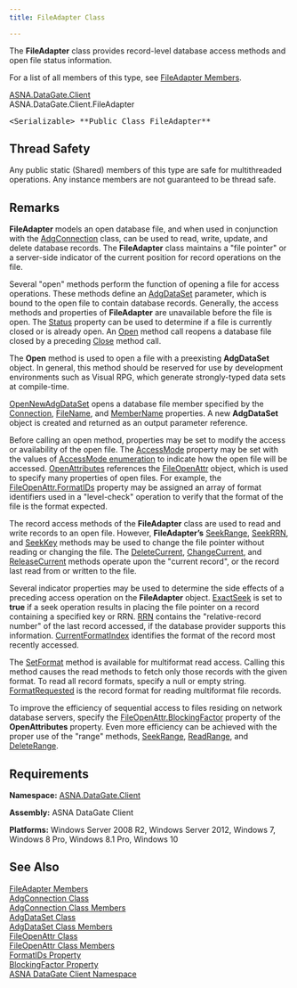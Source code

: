 ```yaml
---
title: FileAdapter Class

---
```


The **FileAdapter** class provides record-level database access methods and open file status information. 

For a list of all members of this type, see [FileAdapter Members](file-adapter-members.html).

[ASNA.DataGate.Client](datagate-client-namespace.html) <br /> ASNA.DataGate.Client.<span>FileAdapter</span>
<pre class="prettyprint">&lt;Serializable&gt; **Public Class FileAdapter** </pre>

## Thread Safety

Any public static (Shared) members of this type are safe for multithreaded operations. Any instance members are not guaranteed to be thread safe.
## Remarks

<span> **FileAdapter** </span> models an open database file, and when used in conjunction with the [ AdgConnection](adg-connection-class.html) class, can be used to read, write, update, and delete database records. The **FileAdapter** class maintains a "file pointer" or a server-side indicator of the current position for record operations on the file.

Several "open" methods perform the function of opening a file for access operations. These methods define an [AdgDataSet](adg-dataset-class.html) parameter, which is bound to the open file to contain database records. Generally, the access methods and properties of **FileAdapter** are unavailable before the file is open. The [ Status](file-adapter-class-status-property.html) property can be used to determine if a file is currently closed or is already open. An [Open](file-adapter-class-open-method.html) method call reopens a database file closed by a preceding [ Close](file-adapter-class-close-method.html) method call.

The **Open** method is used to open a file with a preexisting **AdgDataSet** object. In general, this method should be reserved for use by development environments such as Visual RPG, which generate strongly-typed data sets at compile-time.

[OpenNewAdgDataSet](file-adapter-class-open-new-adg-dataset-method.html) opens a database file member specified by the [ Connection](file-adapter-class-connection-property.html), [FileName](file-adapter-class-file-name-property.html), and [MemberName](file-adapter-class-member-name-property.html) properties. A new **AdgDataSet** object is created and returned as an output parameter reference.

Before calling an open method, properties may be set to modify the access or availability of the open file. The [ AccessMode](file-adapter-class-access-mode-property.html) property may be set with the values of [AccessMode enumeration](access-mode-enumeration.html) to indicate how the open file will be accessed. [ OpenAttributes](file-adapter-class-open-attributes-property.html) references the [FileOpenAttr](file-open-attr-class.html) object, which is used to specify many properties of open files. For example, the [FileOpenAttr.FormatIDs](file-open-attr-class-formatids-property.html) property may be assigned an array of format identifiers used in a "level-check" operation to verify that the format of the file is the format expected.

The record access methods of the **FileAdapter** class are used to read and write records to an open file. However, **FileAdapter’s** [SeekRange](file-adapter-class-seek-range-method.html), [ SeekRRN](file-adapter-class-seek-rrn-method.html), and [SeekKey](file-adapter-class-seek-key-method.html) methods may be used to change the file pointer without reading or changing the file. The [DeleteCurrent](file-adapter-class-delete-current-method.html), [ChangeCurrent](file-adapter-class-change-current-method.html), and [ ReleaseCurrent](file-adapter-class-release-current-method.html) methods operate upon the "current record", or the record last read from or written to the file.

Several indicator properties may be used to determine the side effects of a preceding access operation on the **FileAdapter** object. [ ExactSeek](file-adapter-class-exact-seek-property.html) is set to **true** if a seek operation results in placing the file pointer on a record containing a specified key or RRN. [ RRN](file-adapter-class-rrn-property.html) contains the "relative-record number" of the last record accessed, if the database provider supports this information. [ CurrentFormatIndex](file-adapter-class-current-format-index-property.html) identifies the format of the record most recently accessed.

The [SetFormat](file-adapter-class-set-format-method.html) method is available for multiformat read access. Calling this method causes the read methods to fetch only those records with the given format. To read all record formats, specify a null or empty string. [ FormatRequested](file-adapter-class-format-requested-property.html) is the record format for reading multiformat file records.

To improve the efficiency of sequential access to files residing on network database servers, specify the [ FileOpenAttr.BlockingFactor](file-open-attr-class-blocking-factor-property.html) property of the **OpenAttributes** property. Even more efficiency can be achieved with the proper use of the "range" methods, [SeekRange](file-adapter-class-seek-range-method.html), [ReadRange](file-adapter-class-read-range-method.html), and [ DeleteRange](file-adapter-class-delete-range-method.html).
## Requirements

**Namespace:** [ASNA.DataGate.Client](datagate-client-namespace.html) 

**Assembly:** ASNA DataGate Client

**Platforms:** Windows Server 2008 R2, Windows Server 2012, Windows 7, Windows 8 Pro, Windows 8.1 Pro, Windows 10
## See Also


[FileAdapter Members](file-adapter-members.html)
      <br />
[AdgConnection Class](adg-connection-class.html)
      <br />
[AdgConnection Class Members](adg-connection-members.html)  <br />[AdgDataSet Class](adg-dataset-class.html)<br />[AdgDataSet Class Members](adg-dataset-members.html)<br />[FileOpenAttr Class](file-open-attr-class.html)<br />[FileOpenAttr Class Members](file-open-attr-class-members.html)<br />[FormatIDs Property](file-open-attr-class-formatids-property.html)<br />[BlockingFactor Property](file-open-attr-class-blocking-factor-property.html)<br />[ASNA DataGate Client Namespace](datagate-client-namespace.html) 

